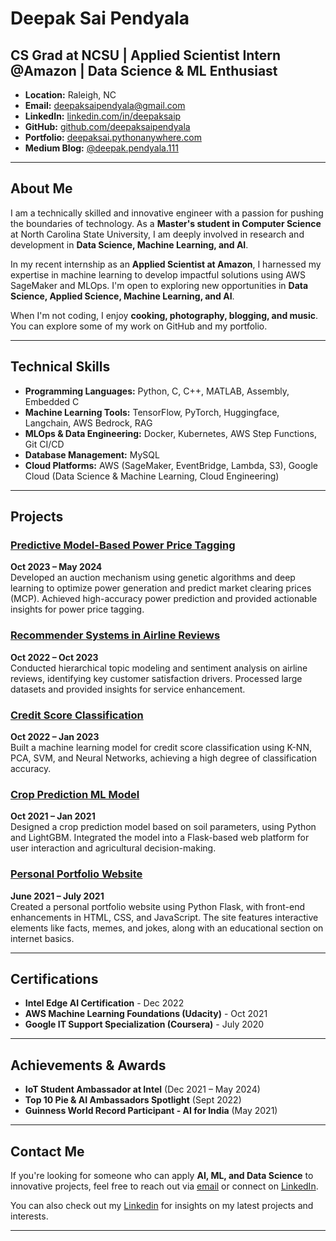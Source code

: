 # Deepak Sai Pendyala

## CS Grad at NCSU | Applied Scientist Intern @Amazon | Data Science & ML Enthusiast

- **Location:** Raleigh, NC
- **Email:** [deepaksaipendyala@gmail.com](mailto:deepaksaipendyala@gmail.com)
- **LinkedIn:** [linkedin.com/in/deepaksaip](https://www.linkedin.com/in/deepaksaip)
- **GitHub:** [github.com/deepaksaipendyala](https://github.com/deepaksaipendyala)
- **Portfolio:** [deepaksai.pythonanywhere.com](https://deepaksai.pythonanywhere.com)
- **Medium Blog:** [@deepak.pendyala.111](https://medium.com/@deepak.pendyala.111)

---

## About Me

I am a technically skilled and innovative engineer with a passion for pushing the boundaries of technology. As a **Master's student in Computer Science** at North Carolina State University, I am deeply involved in research and development in **Data Science, Machine Learning, and AI**. 

In my recent internship as an **Applied Scientist at Amazon**, I harnessed my expertise in machine learning to develop impactful solutions using AWS SageMaker and MLOps. I'm open to exploring new opportunities in **Data Science, Applied Science, Machine Learning, and AI**.

When I'm not coding, I enjoy **cooking, photography, blogging, and music**. You can explore some of my work on GitHub and my portfolio.

---

## Technical Skills

- **Programming Languages:** Python, C, C++, MATLAB, Assembly, Embedded C
- **Machine Learning Tools:** TensorFlow, PyTorch, Huggingface, Langchain, AWS Bedrock, RAG
- **MLOps & Data Engineering:** Docker, Kubernetes, AWS Step Functions, Git CI/CD
- **Database Management:** MySQL
- **Cloud Platforms:** AWS (SageMaker, EventBridge, Lambda, S3), Google Cloud (Data Science & Machine Learning, Cloud Engineering)

---

## Projects

### [Predictive Model-Based Power Price Tagging](https://www.kaggle.com/code/deepaksaipendyala/predictive-model-based-power-price-tagging)
**Oct 2023 – May 2024**  
Developed an auction mechanism using genetic algorithms and deep learning to optimize power generation and predict market clearing prices (MCP). Achieved high-accuracy power prediction and provided actionable insights for power price tagging.

### [Recommender Systems in Airline Reviews](https://github.com/deepaksaipendyala/skytrax_flightreviews)
**Oct 2022 – Oct 2023**  
Conducted hierarchical topic modeling and sentiment analysis on airline reviews, identifying key customer satisfaction drivers. Processed large datasets and provided insights for service enhancement.

### [Credit Score Classification](https://github.com/deepaksaipendyala/Credit-Score-Classification)
**Oct 2022 – Jan 2023**  
Built a machine learning model for credit score classification using K-NN, PCA, SVM, and Neural Networks, achieving a high degree of classification accuracy.

### [Crop Prediction ML Model](https://github.com/deepaksaipendyala/Crop-Prediction-Machine-Learning-model)
**Oct 2021 – Jan 2021**  
Designed a crop prediction model based on soil parameters, using Python and LightGBM. Integrated the model into a Flask-based web platform for user interaction and agricultural decision-making.

### [Personal Portfolio Website](https://deepaksai.pythonanywhere.com)
**June 2021 – July 2021**  
Created a personal portfolio website using Python Flask, with front-end enhancements in HTML, CSS, and JavaScript. The site features interactive elements like facts, memes, and jokes, along with an educational section on internet basics.

---

## Certifications

- **Intel Edge AI Certification** - Dec 2022
- **AWS Machine Learning Foundations (Udacity)** - Oct 2021
- **Google IT Support Specialization (Coursera)** - July 2020

---

## Achievements & Awards

- **IoT Student Ambassador at Intel** (Dec 2021 – May 2024)
- **Top 10 Pie & AI Ambassadors Spotlight** (Sept 2022)
- **Guinness World Record Participant - AI for India** (May 2021)

---

## Contact Me

If you're looking for someone who can apply **AI, ML, and Data Science** to innovative projects, feel free to reach out via [email](mailto:deepaksaipendyala@gmail.com) or connect on [LinkedIn](https://www.linkedin.com/in/deepaksaip).

You can also check out my [Linkedin](https://www.linkedin.com/in/deepaksaip) for insights on my latest projects and interests.

---
